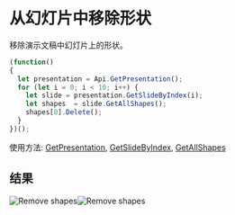 # 从幻灯片中移除形状

移除演示文稿中幻灯片上的形状。

<!-- This code snippet is shown in the screenshot. -->

<!-- eslint-skip -->

``` ts
(function()
{
  let presentation = Api.GetPresentation();
  for (let i = 0; i < 10; i++) {
    let slide = presentation.GetSlideByIndex(i);
    let shapes  = slide.GetAllShapes();
    shapes[0].Delete();
  }
})();
```

使用方法: [GetPresentation](../../../../office-api/usage-api/presentation-api/Api/Methods/GetPresentation.md), [GetSlideByIndex](../../../../office-api/usage-api/presentation-api/ApiPresentation/Methods/GetSlideByIndex.md), [GetAllShapes](../../../../office-api/usage-api/presentation-api/ApiSlide/Methods/GetAllShapes.md)

## 结果

![Remove shapes](/assets/images/plugins/remove-shapes.png#gh-light-mode-only)![Remove shapes](/assets/images/plugins/remove-shapes.dark.png#gh-dark-mode-only)
